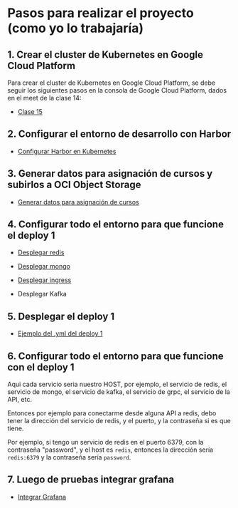# Pasos para realizar el proyecto (como yo lo trabajaría)

## 1. Crear el cluster de Kubernetes en Google Cloud Platform



Para crear el cluster de Kubernetes en Google Cloud Platform, se debe seguir los siguientes pasos en la consola de Google Cloud Platform, dados en el meet de la clase 14:

- [Clase 15](https://drive.google.com/file/d/11S-cSST-wfk-iA9oqoxyZlWEH2TQyLL9/view?usp=drivesdk)

## 2. Configurar el entorno de desarrollo con Harbor

- [Configurar Harbor en Kubernetes](harbor/readme.md)

## 3. Generar datos para asignación de cursos y subirlos a OCI Object Storage

- [Generar datos para asignación de cursos](locust/Readme.md)

## 4. Configurar todo el entorno para que funcione el deploy 1

- [Desplegar redis](cluster/redis/Readme.md)

- [Desplegar mongo](cluster/mongo/Readme.md)

- [Desplegar ingress](cluster/ingress/readme.md)

- Desplegar Kafka

## 5. Desplegar el deploy 1

- [Ejemplo del .yml del deploy 1](cluster/deploy1/Readme.md)

## 6. Configurar todo el entorno para que funcione con el deploy 1

Aqui cada servicio seria nuestro HOST, por ejemplo, el servicio de redis, el servicio de mongo, el servicio de kafka, el servicio de grpc, el servicio de la API, etc.

Entonces por ejemplo para conectarme desde alguna API a redis, debo tener la dirección del servicio de redis, y el puerto, y la contraseña si es que tiene.

Por ejemplo, si tengo un servicio de redis en el puerto 6379, con la contraseña "password", y el host es `redis`, entonces la dirección sería `redis:6379` y la contraseña sería `password`.

## 7. Luego de pruebas integrar grafana

- [Integrar Grafana](cluster/grafana/grafana.yml)